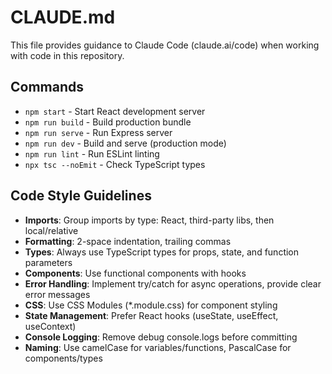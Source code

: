 # CLAUDE.md

This file provides guidance to Claude Code (claude.ai/code) when working with code in this repository.

## Commands
- `npm start` - Start React development server
- `npm run build` - Build production bundle
- `npm run serve` - Run Express server
- `npm run dev` - Build and serve (production mode)
- `npm run lint` - Run ESLint linting
- `npx tsc --noEmit` - Check TypeScript types

## Code Style Guidelines
- **Imports**: Group imports by type: React, third-party libs, then local/relative
- **Formatting**: 2-space indentation, trailing commas
- **Types**: Always use TypeScript types for props, state, and function parameters
- **Components**: Use functional components with hooks
- **Error Handling**: Implement try/catch for async operations, provide clear error messages
- **CSS**: Use CSS Modules (*.module.css) for component styling
- **State Management**: Prefer React hooks (useState, useEffect, useContext)
- **Console Logging**: Remove debug console.logs before committing
- **Naming**: Use camelCase for variables/functions, PascalCase for components/types